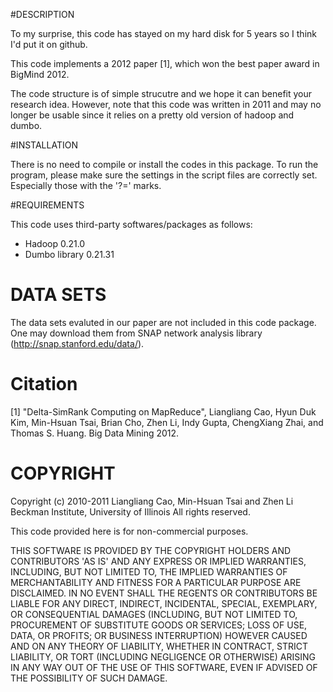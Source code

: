 

#DESCRIPTION

To my surprise, this code has stayed on my hard disk for 5 years so I think I'd put it on github. 

This code implements a 2012 paper [1], which won the best paper award in BigMind 2012. 

The code structure is of simple strucutre and we hope it can benefit your research idea. However, note that this code was written in 2011 and may no longer be usable since it relies on a pretty old version of hadoop and dumbo. 


#INSTALLATION

There is no need to compile or install the codes in this package.
To run the program, please make sure the settings in the script files
are correctly set. Especially those with the '?=' marks.


#REQUIREMENTS

This code uses third-party softwares/packages as follows:
- Hadoop 0.21.0   
- Dumbo library 0.21.31   


# DATA SETS

The data sets evaluted in our paper are not included in this code package. 
One may download them from SNAP network analysis library 
(http://snap.stanford.edu/data/).

# Citation

[1] "Delta-SimRank Computing on MapReduce",
Liangliang Cao, Hyun Duk Kim, Min-Hsuan Tsai, Brian Cho, Zhen Li, Indy Gupta,
ChengXiang Zhai, and Thomas S. Huang. Big Data Mining 2012.


# COPYRIGHT
Copyright (c) 2010-2011 
Liangliang Cao, Min-Hsuan Tsai and Zhen Li
Beckman Institute, University of Illinois
All rights reserved.

This code provided here is for non-commercial purposes.

THIS SOFTWARE IS PROVIDED BY THE COPYRIGHT HOLDERS AND CONTRIBUTORS
'AS IS' AND ANY EXPRESS OR IMPLIED WARRANTIES, INCLUDING, BUT NOT
LIMITED TO, THE IMPLIED WARRANTIES OF MERCHANTABILITY AND FITNESS FOR
A PARTICULAR PURPOSE ARE DISCLAIMED.  IN NO EVENT SHALL THE REGENTS OR
CONTRIBUTORS BE LIABLE FOR ANY DIRECT, INDIRECT, INCIDENTAL, SPECIAL,
EXEMPLARY, OR CONSEQUENTIAL DAMAGES (INCLUDING, BUT NOT LIMITED TO,
PROCUREMENT OF SUBSTITUTE GOODS OR SERVICES; LOSS OF USE, DATA, OR
PROFITS; OR BUSINESS INTERRUPTION) HOWEVER CAUSED AND ON ANY THEORY OF
LIABILITY, WHETHER IN CONTRACT, STRICT LIABILITY, OR TORT (INCLUDING
NEGLIGENCE OR OTHERWISE) ARISING IN ANY WAY OUT OF THE USE OF THIS
SOFTWARE, EVEN IF ADVISED OF THE POSSIBILITY OF SUCH DAMAGE.

